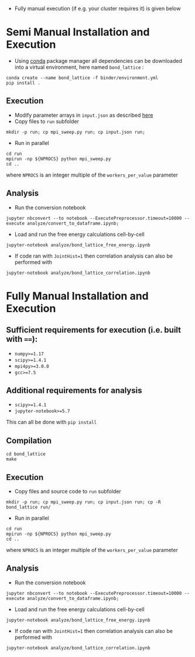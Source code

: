 - Fully manual execution (if e.g. your cluster requires it) is given below

# Semi Manual Installation and Execution
- Using [conda](https://docs.conda.io/projects/conda/en/latest/user-guide/install/)
package manager all dependencies can be downloaded into a virtual environment, here named `bond_lattice` :
```
conda create --name bond_lattice -f binder/environment.yml
pip install .
```

## Execution
- Modify parameter arrays in `input.json` as described [here](Readme.md)
- Copy files to `run` subfolder
```
mkdir -p run; cp mpi_sweep.py run; cp input.json run;
```
- Run in parallel
```
cd run
mpirun -np ${NPROCS} python mpi_sweep.py
cd ..
````
where `NPROCS` is an integer multiple of the `workers_per_value` parameter

## Analysis
- Run the conversion notebook
```
jupyter nbconvert --to notebook --ExecutePreprocessor.timeout=10000 --execute analyze/convert_to_dataframe.ipynb;
```
- Load and run the free energy calculations cell-by-cell
```
jupyter-notebook analyze/bond_lattice_free_energy.ipynb
```
- If code ran with `JointHist=1` then correlation analysis can also be performed with
```
jupyter-notebook analyze/bond_lattice_correlation.ipynb
```

# Fully Manual Installation and Execution

## Sufficient requirements for execution (i.e. built with `==`):
- `numpy>=1.17`
- `scipy>=1.4.1`
- `mpi4py>=3.0.0`
- `gcc>=7.5`

## Additional requirements for analysis
- `scipy>=1.4.1`
- `jupyter-notebook>=5.7`

This can all  be done with `pip install`

## Compilation
```
cd bond_lattice
make
```
## Execution
- Copy files and source code to `run` subfolder
```
mkdir -p run; cp mpi_sweep.py run; cp input.json run; cp -R bond_lattice run/
```
- Run in parallel
```
cd run
mpirun -np ${NPROCS} python mpi_sweep.py
cd ..
````
where `NPROCS` is an integer multiple of the `workers_per_value` parameter


## Analysis
- Run the conversion notebook
```
jupyter nbconvert --to notebook --ExecutePreprocessor.timeout=10000 --execute analyze/convert_to_dataframe.ipynb;
```
- Load and run the free energy calculations cell-by-cell
```
jupyter-notebook analyze/bond_lattice_free_energy.ipynb
```
- If code ran with `JointHist=1` then correlation analysis can also be performed with
```
jupyter-notebook analyze/bond_lattice_correlation.ipynb
```
